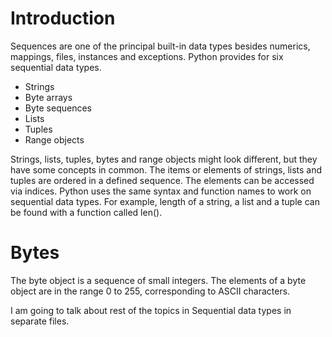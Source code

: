 # Introduction
Sequences are one of the principal built-in data types besides numerics, mappings, files, instances and exceptions. Python provides for six sequential data types. 

* Strings
* Byte arrays
* Byte sequences
* Lists
* Tuples
* Range objects

Strings, lists, tuples, bytes and range objects might look different, but they have some concepts in common. 
The items or elements of strings, lists and tuples are ordered in a defined sequence. The elements can be accessed via indices. Python uses the same syntax and function names to work on sequential data types. For example, length of a string, a list and a tuple can be found with a function called len(). 

# Bytes

The byte object is a sequence of small integers. The elements of a byte object are in the range 0 to 255, corresponding to ASCII characters. 

I am going to talk about rest of the topics in Sequential data types in separate files. 